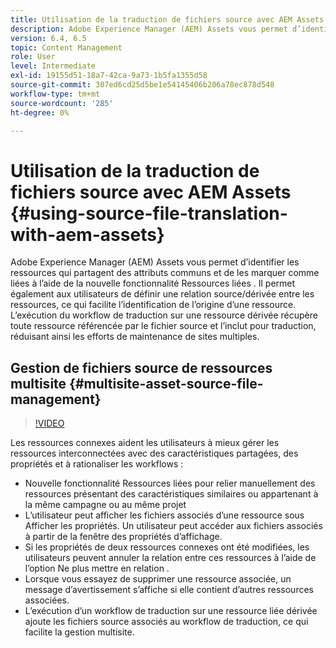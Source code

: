 ```yaml
---
title: Utilisation de la traduction de fichiers source avec AEM Assets
description: Adobe Experience Manager (AEM) Assets vous permet d’identifier les ressources qui partagent des attributs communs et de les marquer comme liées à l’aide de la nouvelle fonctionnalité Ressources liées . Il permet également aux utilisateurs de définir une relation source/dérivée entre les ressources, ce qui facilite l’identification de l’origine d’une ressource. L’exécution du workflow de traduction sur une ressource dérivée récupère toute ressource référencée par le fichier source et l’inclut pour traduction, réduisant ainsi les efforts de maintenance de sites multiples.
version: 6.4, 6.5
topic: Content Management
role: User
level: Intermediate
exl-id: 19155d51-18a7-42ca-9a73-1b5fa1355d58
source-git-commit: 307ed6cd25d5be1e54145406b206a78ec878d548
workflow-type: tm+mt
source-wordcount: '285'
ht-degree: 0%

---
```


# Utilisation de la traduction de fichiers source avec AEM Assets {#using-source-file-translation-with-aem-assets}

Adobe Experience Manager (AEM) Assets vous permet d’identifier les ressources qui partagent des attributs communs et de les marquer comme liées à l’aide de la nouvelle fonctionnalité Ressources liées . Il permet également aux utilisateurs de définir une relation source/dérivée entre les ressources, ce qui facilite l’identification de l’origine d’une ressource. L’exécution du workflow de traduction sur une ressource dérivée récupère toute ressource référencée par le fichier source et l’inclut pour traduction, réduisant ainsi les efforts de maintenance de sites multiples.

## Gestion de fichiers source de ressources multisite {#multisite-asset-source-file-management}

>[!VIDEO](https://video.tv.adobe.com/v/18331/?quality=9&learn=on)

Les ressources connexes aident les utilisateurs à mieux gérer les ressources interconnectées avec des caractéristiques partagées, des propriétés et à rationaliser les workflows :

* Nouvelle fonctionnalité Ressources liées pour relier manuellement des ressources présentant des caractéristiques similaires ou appartenant à la même campagne ou au même projet
* L’utilisateur peut afficher les fichiers associés d’une ressource sous Afficher les propriétés. Un utilisateur peut accéder aux fichiers associés à partir de la fenêtre des propriétés d’affichage.
* Si les propriétés de deux ressources connexes ont été modifiées, les utilisateurs peuvent annuler la relation entre ces ressources à l’aide de l’option Ne plus mettre en relation .
* Lorsque vous essayez de supprimer une ressource associée, un message d’avertissement s’affiche si elle contient d’autres ressources associées.
* L’exécution d’un workflow de traduction sur une ressource liée dérivée ajoute les fichiers source associés au workflow de traduction, ce qui facilite la gestion multisite.
